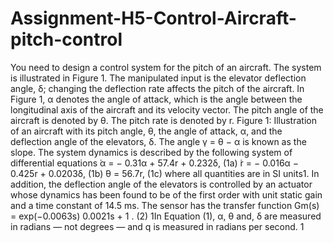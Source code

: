 # Assignment-H5-Control-Aircraft-pitch-control

You need to design a control system for the pitch of an aircraft. The system is illustrated in Figure 1.
The manipulated input is the elevator deflection angle, δ; changing the deflection rate affects the pitch
of the aircraft. In Figure 1, α denotes the angle of attack, which is the angle between the longitudinal
axis of the aircraft and its velocity vector. The pitch angle of the aircraft is denoted by θ. The pitch
rate is denoted by r.
Figure 1: Illustration of an aircraft with its pitch angle, θ, the angle of attack, α, and the deflection
angle of the elevators, δ. The angle γ = θ − α is known as the slope.
The system dynamics is described by the following system of differential equations
 ̇α = − 0.31α + 57.4r + 0.232δ, (1a)
 ̇r = − 0.016α − 0.425r + 0.0203δ, (1b)
 ̇θ = 56.7r, (1c)
where all quantities are in SI units1. In addition, the deflection angle of the elevators is controlled by
an actuator whose dynamics has been found to be of the first order with unit static gain and a time
constant of 14.5 ms. The sensor has the transfer function
Gm(s) = exp(−0.0063s)
0.0021s + 1 . (2)
1In Equation (1), α, θ and, δ are measured in radians — not degrees — and q is measured in radians per second.
1
